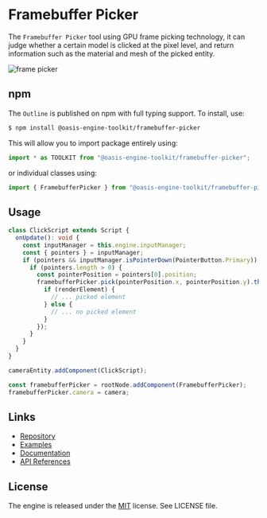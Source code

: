 # Framebuffer Picker

The `Framebuffer Picker` tool using GPU frame picking technology, it can judge whether a certain model is clicked at the pixel level, and return information such as the material and mesh of the picked entity.

![frame picker](https://gw.alipayobjects.com/zos/OasisHub/14e66eda-9abc-4cc5-b6f2-1d0c47660986/frame.gif)

## npm

The `Outline` is published on npm with full typing support. To install, use:

```sh
$ npm install @oasis-engine-toolkit/framebuffer-picker
```

This will allow you to import package entirely using:

```javascript
import * as TOOLKIT from "@oasis-engine-toolkit/framebuffer-picker";
```

or individual classes using:

```javascript
import { FramebufferPicker } from "@oasis-engine-toolkit/framebuffer-picker";
```

## Usage

```ts
class ClickScript extends Script {
  onUpdate(): void {
    const inputManager = this.engine.inputManager;
    const { pointers } = inputManager;
    if (pointers && inputManager.isPointerDown(PointerButton.Primary)) {
      if (pointers.length > 0) {
        const pointerPosition = pointers[0].position;
        framebufferPicker.pick(pointerPosition.x, pointerPosition.y).then((renderElement) => {
          if (renderElement) {
            // ... picked element
          } else {
            // ... no picked element
          }
        });
      }
    }
  }
}

cameraEntity.addComponent(ClickScript);

const framebufferPicker = rootNode.addComponent(FramebufferPicker);
framebufferPicker.camera = camera;
```

## Links

- [Repository](https://github.com/ant-galaxy/oasis-engine-toolkit)
- [Examples](https://oasisengine.cn/#/examples/latest/framebuffer-picker)
- [Documentation](https://oasisengine.cn/#/docs/latest/cn/install)
- [API References](https://oasisengine.cn/#/api/latest/core)

## License

The engine is released under the [MIT](https://opensource.org/licenses/MIT) license. See LICENSE file.
